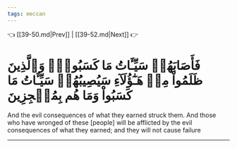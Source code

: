 ```yaml
---
tags: meccan
---
```


👈 [[39-50.md|Prev]] | [[39-52.md|Next]] 👉

# فَأَصَابَهُمۡ سَيِّـَٔاتُ مَا كَسَبُواْۚ وَٱلَّذِينَ ظَلَمُواْ مِنۡ هَـٰٓؤُلَآءِ سَيُصِيبُهُمۡ سَيِّـَٔاتُ مَا كَسَبُواْ وَمَا هُم بِمُعۡجِزِينَ

And the evil consequences of what they earned struck them. And those who have wronged of these [people] will be afflicted by the evil consequences of what they earned; and they will not cause failure

---

